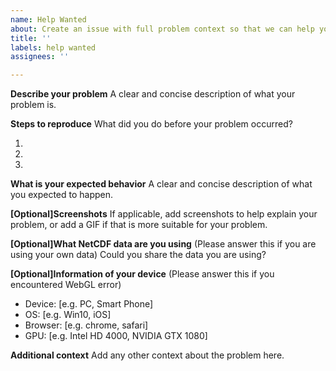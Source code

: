 ```yaml
---
name: Help Wanted
about: Create an issue with full problem context so that we can help you
title: ''
labels: help wanted
assignees: ''

---
```


**Describe your problem**
A clear and concise description of what your problem is.

**Steps to reproduce**
What did you do before your problem occurred?

1.
2.
3.

**What is your expected behavior**
A clear and concise description of what you expected to happen.

**[Optional]Screenshots**
If applicable, add screenshots to help explain your problem, or add a GIF if that is more suitable for your problem.

**[Optional]What NetCDF data are you using** (Please answer this if you are using your own data)
Could you share the data you are using?

**[Optional]Information of your device** (Please answer this if you encountered WebGL error)
 - Device: [e.g. PC, Smart Phone]
 - OS: [e.g. Win10, iOS]
 - Browser: [e.g. chrome, safari]
 - GPU: [e.g. Intel HD 4000, NVIDIA GTX 1080]

**Additional context**
Add any other context about the problem here.
